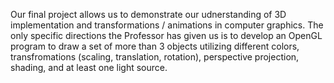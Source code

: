 
Our final project allows us to demonstrate our udnerstanding of 3D implementation and transformations / animations in computer graphics. The only specific directions the Professor has given us is to develop an OpenGL program to draw a set of more than 3 objects utilizing different colors, transfromations (scaling, translation, rotation), perspective projection, shading, and at least one light source.
